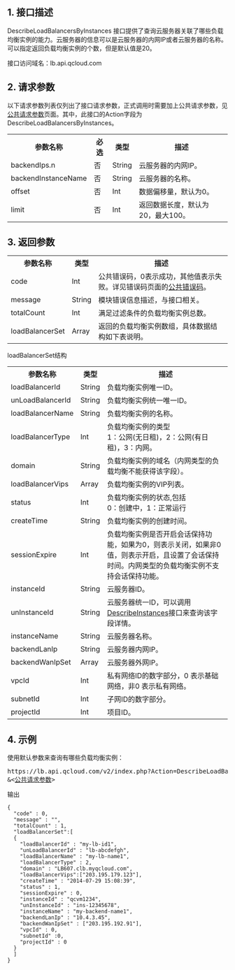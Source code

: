 ## 1. 接口描述
 DescribeLoadBalancersByInstances 接口提供了查询云服务器关联了哪些负载均衡实例的能力。云服务器的信息可以是云服务器的内网IP或者云服务器的名称。可以指定返回负载均衡实例的个数，但是默认值是20。
 
接口访问域名：lb.api.qcloud.com
 

## 2. 请求参数
  以下请求参数列表仅列出了接口请求参数，正式调用时需要加上公共请求参数，见[公共请求参数](/doc/api/244/4183)页面。其中，此接口的Action字段为 DescribeLoadBalancersByInstances。
<table class="t"><tbody><tr>
<th><b>参数名称</b></th>
<th><b>必选</b></th>
<th><b>类型</b></th>
<th><b>描述</b></th>
<tr>
<td> backendIps.n
<td> 否
<td> String
<td> 云服务器的内网IP。
<tr>
<td> backendInstanceName
<td> 否
<td> String
<td> 云服务器的名称。
<tr>
<td> offset
<td> 否
<td> Int
<td> 数据偏移量，默认为0。
<tr>
<td> limit
<td> 否
<td> Int
<td> 返回数据长度，默认为20，最大100。
</tbody></table>

 

## 3. 返回参数
 
<table class="t"><tbody><tr>
<th><b>参数名称</b></th>
<th><b>类型</b></th>
<th><b>描述</b></th>
<tr>
<td> code
<td> Int
<td> 公共错误码，0表示成功，其他值表示失败。详见错误码页面的<a href="https://www.qcloud.com/doc/api/244/%E9%94%99%E8%AF%AF%E7%A0%81#1.E3.80.81.E5.85.AC.E5.85.B1.E9.94.99.E8.AF.AF.E7.A0.81" title="公共错误码">公共错误码</a>。
<tr>
<td> message
<td> String
<td> 模块错误信息描述，与接口相关。
<tr>
<td> totalCount
<td> Int
<td> 满足过滤条件的负载均衡实例总数。
<tr>
<td> loadBalancerSet
<td> Array
<td> 返回的负载均衡实例数组，具体数据结构如下表说明。
</tbody></table>

</b></th>loadBalancerSet结构</b></th>
<table class="t"><tbody><tr>
<th><b>参数名称</b></th>
<th><b>类型</b></th>
<th><b>描述</b></th>
<tr>
<td> loadBalancerId
<td> String
<td> 负载均衡实例唯一ID。
<tr>
<td> unLoadBalancerId
<td> String
<td> 负载均衡实例统一唯一ID。
<tr>
<td> loadBalancerName
<td> String
<td> 负载均衡实例的名称。
<tr>
<td> loadBalancerType
<td> Int
<td> 负载均衡实例的类型<br>1：公网(无日租)，2：公网(有日租)，3：内网。
<tr>
<td> domain
<td> String
<td> 负载均衡实例的域名（内网类型的负载均衡不能获得该字段）。
<tr>
<td> loadBalancerVips
<td> Array
<td> 负载均衡实例的VIP列表。
<tr>
<td> status
<td> Int
<td> 负载均衡实例的状态,包括<br>0：创建中，1：正常运行 
<tr>
<td> createTime
<td> String
<td> 负载均衡实例的创建时间。
<tr>
<td> sessionExpire
<td> Int
<td> 负载均衡实例是否开启会话保持功能，如果为0，则表示关闭，如果非0值，则表示开启，且设置了会话保持时间。内网类型的负载均衡实例不支持会话保持功能。
<tr>
<td> instanceId
<td> String
<td> 云服务器ID。
<tr>
<td> unInstanceId
<td> String
<td> 云服务器统一ID，可以调用<a href="http://www.qcloud.com/doc/api/229/%E6%9F%A5%E7%9C%8B%E5%AE%9E%E4%BE%8B%E5%88%97%E8%A1%A8" title="DescribeInstances">DescribeInstances</a>接口来查询该字段详情。
<tr>
<td> instanceName
<td> String
<td> 云服务器名称。
<tr>
<td> backendLanIp
<td> String
<td> 云服务器内网IP。
<tr>
<td> backendWanIpSet
<td> Array
<td> 云服务器外网IP。
<tr>
<td> vpcId
<td> Int
<td> 私有网络ID的数字部分，0 表示基础网络，非0 表示私有网络。
<tr>
<td> subnetId
<td> Int
<td> 子网ID的数字部分。
<tr>
<td> projectId
<td> Int
<td> 项目ID。
</tbody></table>

 

## 4. 示例
 
使用默认参数来查询有哪些负载均衡实例：
<pre>
https://lb.api.qcloud.com/v2/index.php?Action=DescribeLoadBalancersByInstances
&<<a href="https://www.qcloud.com/doc/api/229/6976">公共请求参数</a>>
</pre>
输出
```
{
  "code" : 0,
  "message" : "",
  "totalCount" : 1,
  "loadBalancerSet":[
  {
    "loadBalancerId" : "my-lb-id1",
    "unLoadBalancerId" : "lb-abcdefgh",
    "loadBalancerName" : "my-lb-name1",
    "loadBalancerType" : 2,
    "domain" : "LB607.clb.myqcloud.com",
    "loadBalancerVips":["203.195.179.123"],
    "createTime" : "2014-07-29 15:08:39",
    "status" : 1,
    "sessionExpire" : 0,
    "instanceId" : "qcvm1234",
    "unInstanceId" : "ins-12345678",
    "instanceName" : "my-backend-name1",
    "backendLanIp" : "10.4.3.45",
    "backendWanIpSet" : ["203.195.192.91"],
	"vpcId" : 0,
	"subnetId" :0,
	"projectId" : 0
  }
  ]
}

```



